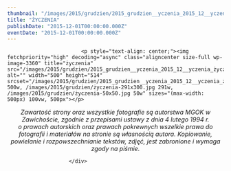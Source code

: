 ```yaml
---
thumbnail: "/images/2015/grudzien/2015_grudzien__yczenia_2015_12__yczenia_życzenia.jpg"
title: "ŻYCZENIA"
publishDate: "2015-12-01T00:00:00.000Z"
eventDate: "2015-12-01T00:00:00.000Z"
---
```


<div class="entry-content">
							
							<p style="text-align: center;"><img fetchpriority="high" decoding="async" class="aligncenter size-full wp-image-3360" title="życzenia" src="/images/2015/grudzien/2015_grudzien__yczenia_2015_12__yczenia_życzenia.jpg" alt="" width="500" height="514" srcset="/images/2015/grudzien/2015_grudzien__yczenia_2015_12__yczenia_życzenia.jpg 500w, /images/2015/grudzien/życzenia-291x300.jpg 291w, /images/2015/grudzien/życzenia-50x50.jpg 50w" sizes="(max-width: 500px) 100vw, 500px"></p>
<p style="text-align: center;"><em>Zawartość strony oraz wszystkie fotografie są autorstwa MGOK w Zawichoście, zgodnie z przepisami ustawy z dnia 4 lutego 1994 r.</em><br>
<em> o prawach autorskich oraz prawach pokrewnych wszelkie prawa do fotografii i materiałów na stronie są własnością autora. Kopiowanie, powielanie i rozpowszechnianie tekstów, zdjęć, jest zabronione i wymaga zgody na piśmie.</em></p>
						
						</div>
